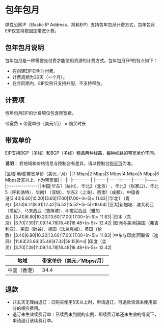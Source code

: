# 包年包月

弹性公网IP（Elastic IP Address，简称EIP）支持包年包月计费方式，包年包月EIP仅支持按固定带宽计费。

## 包年包月说明

包年包月是一种需要先付费才能使用资源的计费方式。包年包月EIP的特点如下：

-   在创建EIP实例时付费。
-   计费周期为30天（一个月）。
-   在合同期内，EIP实例只支持升配，不支持释放。

## 计费项

包年包月EIP的计费项仅包含带宽费。

带宽费 = 带宽单价（美元/月） × 购买时长

## 带宽单价

EIP支持BGP（多线）和BGP（多线）精品两种线路，每种线路的带宽单价不同。

**说明：** 若地域和价格信息与控制台有差异，请以控制台[购买页](https://common-buy-intl.aliyun.com/?commodityCode=eip_pre_intl#/buy)为准。

|区域|地域|带宽单价（美元／月）|
|1 Mbps|2 Mbps|3 Mbps|4 Mbps|5 Mbps|6 Mbps及其以上，n为带宽值|
|--|:-|:---------|
|------|:-----|:-----|:-----|:-----|:---------------|
|中国|华东1（杭州）、华北2（北京） 、华北3（张家口）、华北5（呼和浩特）、华南1 （深圳）、华东2（上海）、西南1（成都）、中国香港|3.40|6.80|10.20|13.60|17.00|17.00+\(n-5\)× 11.83|
|华北1 （青岛）|3.10|6.21|9.31|12.42|15.52|15.52+\(n-5\)×10.64|
|亚太|新加坡、澳大利亚（悉尼）、马来西亚（吉隆坡）、印度尼西亚（雅加达）|3.40|6.80|10.20|13.60|17.00|17.00+\(n-5\)× 11.83|
|日本（东京）|3.70|7.39|11.09|14.78|18.48|18.48+\(n-5\)× 12.42|
|欧洲与美洲|美国（弗吉利亚）、美国（硅谷）、德国（法兰克福）、英国（伦敦）|3.40|6.80|10.20|13.60|17.00|17.00+\(n-5\)× 11.83|
|中东与印度|阿联酋（迪拜）|11.83|23.66|35.49|47.32|59.15|6×n|
|印度（孟买）|3.70|7.39|11.09|14.78|18.48|18.48+\(n-5\)× 12.42|

|地域|带宽单价（美元／Mbps/月）|
|--|---------------|
|中国（香港）|34.4|

## 退款

-   非五天无理由退订：已购买使用5天以上时，申请退订，可退款资源未使用部分的相应费用。
-   退订未生效续费订单：已续费未到期的实例，即续费订单还未生效的情况下，申请退订该续费订单。

